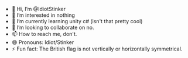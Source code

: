 - 👋 Hi, I’m @IdiotStinker
- 👀 I’m interested in nothing
- 🌱 I’m currently learning unity c# (isn't that pretty cool)
- 💞️ I’m looking to collaborate on no.
- 📫 How to reach me, don't.
- 😄 Pronouns: Idiot/Stinker
- ⚡ Fun fact: The British flag is not vertically or horizontally symmetrical.

<!---
IdiotStinker/IdiotStinker is a ✨ special ✨ repository because its `README.md` (this file) appears on your GitHub profile.
You can click the Preview link to take a look at your changes.
--->
